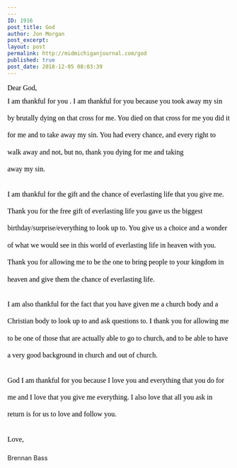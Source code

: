 ```yaml
---
---
ID: 1916
post_title: God
author: Jon Morgan
post_excerpt:
layout: post
permalink: http://midmichiganjournal.com/god
published: true
post_date: 2018-12-05 08:03:39
---
```

<p dir="ltr" style="line-height: 1.38; margin-top: 0pt; margin-bottom: 0pt;"><span style="font-size: 12pt; font-family: 'Times New Roman'; color: #000000; background-color: transparent; font-weight: 400; font-style: normal; font-variant: normal; text-decoration: none; vertical-align: baseline;">Dear God,</span><span style="font-size: 12pt; font-family: 'Times New Roman'; color: #000000; background-color: transparent; font-weight: 400; font-style: normal; font-variant: normal; text-decoration: none; vertical-align: baseline;"><b id="docs-internal-guid-342e3479-7fff-05d7-eaf0-dbb9a7784255" style="font-weight: normal;">
</b></span></p>
<p dir="ltr" style="line-height: 2.4; margin-top: 0pt; margin-bottom: 0pt;"><span style="font-size: 12pt; font-family: 'Times New Roman'; color: #000000; background-color: transparent; font-weight: 400; font-style: normal; font-variant: normal; text-decoration: none; vertical-align: baseline;">I am thankful for you . I am thankful for you because you took away my sin by brutally dying on that cross for me. You died on that cross for me you did it for me and to take away my sin. You had every chance, and every right to walk away and not, but no, thank you dying for me and taking </span></p>
<p dir="ltr" style="line-height: 2.4; margin-top: 0pt; margin-bottom: 0pt;"><span style="font-size: 12pt; font-family: 'Times New Roman'; color: #000000; background-color: transparent; font-weight: 400; font-style: normal; font-variant: normal; text-decoration: none; vertical-align: baseline;">away my sin. </span></p>
<span style="font-size: 12pt; font-family: 'Times New Roman'; color: #000000; background-color: transparent; font-weight: 400; font-style: normal; font-variant: normal; text-decoration: none; vertical-align: baseline;"><b style="font-weight: normal;"> </b></span>
<p dir="ltr" style="line-height: 2.4; margin-top: 0pt; margin-bottom: 0pt;"><span style="font-size: 12pt; font-family: 'Times New Roman'; color: #000000; background-color: transparent; font-weight: 400; font-style: normal; font-variant: normal; text-decoration: none; vertical-align: baseline;">I am thankful for the gift and the chance of everlasting life that you give me. Thank you for the free gift of everlasting life you gave us the biggest birthday/surprise/everything to look up to. You give us a choice and a wonder of what we would see in this world of everlasting life in heaven with you. Thank you for allowing me to be the one to bring people to your kingdom in heaven and give them the chance of everlasting life.</span></p>
<span style="font-size: 12pt; font-family: 'Times New Roman'; color: #000000; background-color: transparent; font-weight: 400; font-style: normal; font-variant: normal; text-decoration: none; vertical-align: baseline;"><b style="font-weight: normal;"> </b></span>
<p dir="ltr" style="line-height: 2.4; margin-top: 0pt; margin-bottom: 0pt;"><span style="font-size: 12pt; font-family: 'Times New Roman'; color: #000000; background-color: transparent; font-weight: 400; font-style: normal; font-variant: normal; text-decoration: none; vertical-align: baseline;">I am also thankful for the fact that you have given me a church body and a Christian body to look up to and ask questions to. I thank you for allowing me to be one of those that are actually able to go to church, and to be able to have a very good background in church and out of church.</span></p>
<span style="font-size: 12pt; font-family: 'Times New Roman'; color: #000000; background-color: transparent; font-weight: 400; font-style: normal; font-variant: normal; text-decoration: none; vertical-align: baseline;"><b style="font-weight: normal;"> </b></span>
<p dir="ltr" style="line-height: 2.4; margin-top: 0pt; margin-bottom: 0pt;"><span style="font-size: 12pt; font-family: 'Times New Roman'; color: #000000; background-color: transparent; font-weight: 400; font-style: normal; font-variant: normal; text-decoration: none; vertical-align: baseline;">God I am thankful for you because I love you and everything that you do for me and I love that you give me everything. I also love that all you ask in return is for us to love and follow you.</span></p>
<span style="font-size: 12pt; font-family: 'Times New Roman'; color: #000000; background-color: transparent; font-weight: 400; font-style: normal; font-variant: normal; text-decoration: none; vertical-align: baseline;"><b style="font-weight: normal;"> </b></span>
<p dir="ltr" style="line-height: 2.4; margin-top: 0pt; margin-bottom: 0pt;"><span style="font-size: 12pt; font-family: 'Times New Roman'; color: #000000; background-color: transparent; font-weight: 400; font-style: normal; font-variant: normal; text-decoration: none; vertical-align: baseline;">Love,</span></p>
<p dir="ltr">Brennan Bass</p>